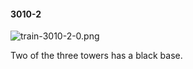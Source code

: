 #### 3010-2
![train-3010-2-0.png](https://github.com/lil-lab/nlvr/raw/master/nlvr/train/images/40/train-3010-2-0.png "train-3010-2-0.png")

Two of the three towers has a black base.
